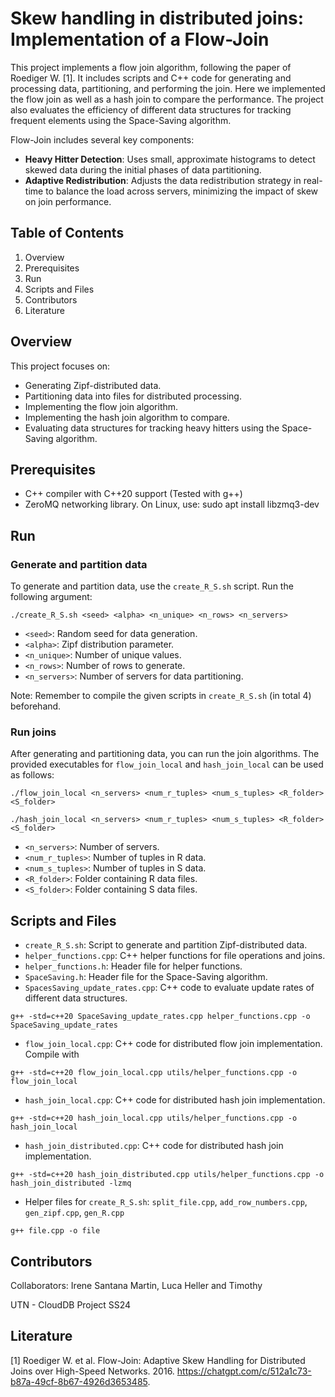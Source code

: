 # Skew handling in distributed joins: Implementation of a Flow-Join

This project implements a flow join algorithm, following the paper of Roediger W. [1].
It includes scripts and C++ code for generating and processing data, partitioning, and performing the join. Here we implemented the flow join as well as a hash join to compare the performance.
The project also evaluates the efficiency of different data structures for tracking frequent elements using the Space-Saving algorithm.

Flow-Join includes several key components:

- **Heavy Hitter Detection**: Uses small, approximate histograms to detect skewed data during the initial phases of data partitioning.
- **Adaptive Redistribution**: Adjusts the data redistribution strategy in real-time to balance the load across servers, minimizing the impact of skew on join performance.

## Table of Contents
1. Overview
2. Prerequisites
3. Run
4. Scripts and Files
5. Contributors
6. Literature

## Overview

This project focuses on:

- Generating Zipf-distributed data.
- Partitioning data into files for distributed processing.
- Implementing the flow join algorithm.
- Implementing the hash join algorithm to compare.
- Evaluating data structures for tracking heavy hitters using the Space-Saving algorithm.

## Prerequisites
- C++ compiler with C++20 support (Tested with g++)
- ZeroMQ networking library. On Linux, use: sudo apt install libzmq3-dev

## Run
### Generate and partition data
To generate and partition data, use the ``create_R_S.sh`` script. Run the following argument:

```
./create_R_S.sh <seed> <alpha> <n_unique> <n_rows> <n_servers>
```

- ``<seed>``: Random seed for data generation.
- ``<alpha>``: Zipf distribution parameter.
- ``<n_unique>``: Number of unique values.
- ``<n_rows>``: Number of rows to generate.
- ``<n_servers>``: Number of servers for data partitioning.

Note: Remember to compile the given scripts in ``create_R_S.sh`` (in total 4) beforehand.

### Run joins
After generating and partitioning data, you can run the join algorithms. The provided executables for ``flow_join_local`` and ``hash_join_local`` can be used as follows:

```
./flow_join_local <n_servers> <num_r_tuples> <num_s_tuples> <R_folder> <S_folder>
```


```
./hash_join_local <n_servers> <num_r_tuples> <num_s_tuples> <R_folder> <S_folder>
```

- ``<n_servers>``: Number of servers.
- ``<num_r_tuples>``: Number of tuples in R data.
- ``<num_s_tuples>``: Number of tuples in S data.
- ``<R_folder>``: Folder containing R data files.
- ``<S_folder>``: Folder containing S data files.

## Scripts and Files
- ``create_R_S.sh``: Script to generate and partition Zipf-distributed data.
- ``helper_functions.cpp``: C++ helper functions for file operations and joins.
- ``helper_functions.h``: Header file for helper functions.
- ``SpaceSaving.h``: Header file for the Space-Saving algorithm.
- ``SpacesSaving_update_rates.cpp``: C++ code to evaluate update rates of different data structures.
```
g++ -std=c++20 SpaceSaving_update_rates.cpp helper_functions.cpp -o SpaceSaving_update_rates
```
- ``flow_join_local.cpp``: C++ code for distributed flow join implementation. Compile with
```
g++ -std=c++20 flow_join_local.cpp utils/helper_functions.cpp -o flow_join_local
```
- ``hash_join_local.cpp``: C++ code for distributed hash join implementation.
```
g++ -std=c++20 hash_join_local.cpp utils/helper_functions.cpp -o hash_join_local
```
- ``hash_join_distributed.cpp``: C++ code for distributed hash join implementation.
```
g++ -std=c++20 hash_join_distributed.cpp utils/helper_functions.cpp -o hash_join_distributed -lzmq
```
- Helper files for ``create_R_S.sh``: ``split_file.cpp``, ``add_row_numbers.cpp``, ``gen_zipf.cpp``, ``gen_R.cpp``
```
g++ file.cpp -o file
```

## Contributors
Collaborators: Irene Santana Martin, Luca Heller and Timothy

UTN - CloudDB Project SS24

## Literature
[1] Roediger W. et al. Flow-Join: Adaptive Skew Handling for Distributed Joins over High-Speed Networks. 2016. https://chatgpt.com/c/512a1c73-b87a-49cf-8b67-4926d3653485.
